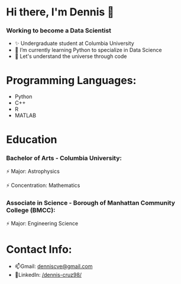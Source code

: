 # Hi there, I'm Dennis 👋
### Working to become a Data Scientist
- ✨ Undergraduate student at Columbia University
- 🌱 I’m currently learning Python to specialize in Data Science
- 💬 Let's understand the universe through code 

# Programming Languages:
- Python
- C++
- R
- MATLAB
  
# Education
### Bachelor of Arts - Columbia University:
⚡ Major: Astrophysics

⚡ Concentration: Mathematics

### Associate in Science - Borough of Manhattan Community College (BMCC):
⚡ Major: Engineering Science

# Contact Info:
- 📫Gmail: denniscve@gmail.com
- 👯LinkedIn: [/dennis-cruz98/ ](https://www.linkedin.com/in/dennis-cruz98/ )
<!--
**Denniscve98/denniscve98** is a ✨ _special_ ✨ repository because its `README.md` (this file) appears on your GitHub profile.

Here are some ideas to get you started:

- 🔭 I’m currently working on ...
- 🌱 I’m currently learning ...
- 👯 I’m looking to collaborate on ...
- 🤔 I’m looking for help with ...
- 💬 Ask me about ...
- 📫 How to reach me: ...
- 😄 Pronouns: ...
- ⚡ Fun fact: ...
-->
